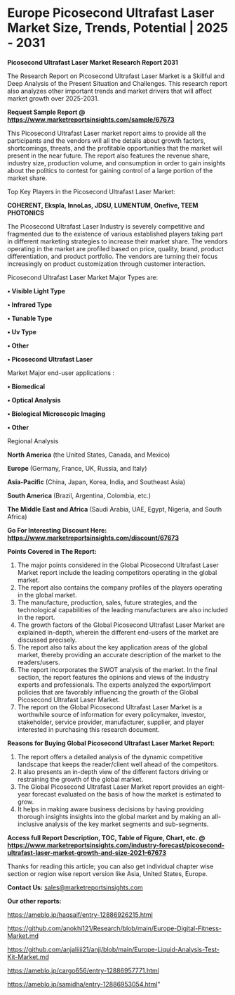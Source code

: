 # Europe Picosecond Ultrafast Laser Market Size, Trends, Potential | 2025 - 2031

<strong>Picosecond Ultrafast Laser Market Research Report 2031</strong>

The Research Report on Picosecond Ultrafast Laser Market is a Skillful and Deep Analysis of the Present Situation and Challenges. This research report also analyzes other important trends and market drivers that will affect market growth over 2025-2031.

<strong>Request Sample Report @ <a href=https://www.marketreportsinsights.com/sample/67673>https://www.marketreportsinsights.com/sample/67673</a></strong>

This Picosecond Ultrafast Laser market report aims to provide all the participants and the vendors will all the details about growth factors, shortcomings, threats, and the profitable opportunities that the market will present in the near future. The report also features the revenue share, industry size, production volume, and consumption in order to gain insights about the politics to contest for gaining control of a large portion of the market share.

Top Key Players in the Picosecond Ultrafast Laser Market:

<strong>COHERENT, Ekspla, InnoLas, JDSU, LUMENTUM, Onefive, TEEM PHOTONICS</strong>

The Picosecond Ultrafast Laser Industry is severely competitive and fragmented due to the existence of various established players taking part in different marketing strategies to increase their market share. The vendors operating in the market are profiled based on price, quality, brand, product differentiation, and product portfolio. The vendors are turning their focus increasingly on product customization through customer interaction.

Picosecond Ultrafast Laser Market Major Types are:

<strong>• Visible Light Type

• Infrared Type

• Tunable Type

• Uv Type

• Other

• Picosecond Ultrafast Laser</strong>

Market Major end-user applications :

<strong>• Biomedical

• Optical Analysis

• Biological Microscopic Imaging

• Other</strong>

Regional Analysis

</u><strong><b>North America</b></strong> (the United States, Canada, and Mexico)

<strong><b>Europe </b></strong>(Germany, France, UK, Russia, and Italy)

<strong><b>Asia-Pacific</b></strong> (China, Japan, Korea, India, and Southeast Asia)

<strong><b>South America</b></strong> (Brazil, Argentina, Colombia, etc.)

<strong><b>The Middle East and Africa</b></strong> (Saudi Arabia, UAE, Egypt, Nigeria, and South Africa)

<strong>Go For Interesting Discount Here: <a href=https://www.marketreportsinsights.com/discount/67673>https://www.marketreportsinsights.com/discount/67673</a></strong>

<strong>Points Covered in The Report:</strong>
<ol>
  <li>The major points considered in the Global Picosecond Ultrafast Laser Market report include the leading competitors operating in the global market.</li>
  <li>The report also contains the company profiles of the players operating in the global market.</li>
  <li>The manufacture, production, sales, future strategies, and the technological capabilities of the leading manufacturers are also included in the report.</li>
  <li>The growth factors of the Global Picosecond Ultrafast Laser Market are explained in-depth, wherein the different end-users of the market are discussed precisely.</li>
  <li>The report also talks about the key application areas of the global market, thereby providing an accurate description of the market to the readers/users.</li>
  <li>The report incorporates the SWOT analysis of the market. In the final section, the report features the opinions and views of the industry experts and professionals. The experts analyzed the export/import policies that are favorably influencing the growth of the Global Picosecond Ultrafast Laser Market.</li>
  <li>The report on the Global Picosecond Ultrafast Laser Market is a worthwhile source of information for every policymaker, investor, stakeholder, service provider, manufacturer, supplier, and player interested in purchasing this research document.</li>
</ol>
<strong>Reasons for Buying Global Picosecond Ultrafast Laser Market Report:</strong>

<ol>
  <li>The report offers a detailed analysis of the dynamic competitive landscape that keeps the reader/client well ahead of the competitors.</li>
  <li>It also presents an in-depth view of the different factors driving or restraining the growth of the global market.</li>
  <li>The Global Picosecond Ultrafast Laser Market report provides an eight-year forecast evaluated on the basis of how the market is estimated to grow.</li>
  <li>It helps in making aware business decisions by having providing thorough insights insights into the global market and by making an all-inclusive analysis of the key market segments and sub-segments.</li>
</ol>
<strong>Access full Report Description, TOC, Table of Figure, Chart, etc. @ <a href=https://www.marketreportsinsights.com/industry-forecast/picosecond-ultrafast-laser-market-growth-and-size-2021-67673>https://www.marketreportsinsights.com/industry-forecast/picosecond-ultrafast-laser-market-growth-and-size-2021-67673</a></strong>


Thanks for reading this article; you can also get individual chapter wise section or region wise report version like Asia, United States, Europe.

<strong>Contact Us:</strong>
sales@marketreportsinsights.com

<strong>Our other reports:</strong>

<a href=https://ameblo.jp/haqsaif/entry-12886926215.html>https://ameblo.jp/haqsaif/entry-12886926215.html</a>

<a href=https://github.com/anokhi121/Research/blob/main/Europe-Digital-Fitness-Market.md>https://github.com/anokhi121/Research/blob/main/Europe-Digital-Fitness-Market.md</a>

<a href=https://github.com/anjaliiii21/anjj/blob/main/Europe-Liquid-Analysis-Test-Kit-Market.md>https://github.com/anjaliiii21/anjj/blob/main/Europe-Liquid-Analysis-Test-Kit-Market.md</a>

<a href=https://ameblo.jp/cargo656/entry-12886957771.html>https://ameblo.jp/cargo656/entry-12886957771.html</a>

<a href=https://ameblo.jp/samidha/entry-12886953054.html>https://ameblo.jp/samidha/entry-12886953054.html</a>"
